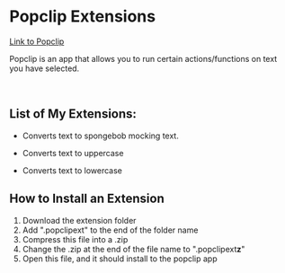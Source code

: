 # Popclip Extensions

[Link to Popclip](https://pilotmoon.com/popclip/)

Popclip is an app that allows you to run certain actions/functions on text you have selected.

<br>

## List of My Extensions:

- Converts text to spongebob mocking text.

- Converts text to uppercase

- Converts text to lowercase

## How to Install an Extension

1. Download the extension folder
2. Add ".popclipext" to the end of the folder name
3. Compress this file into a .zip
4. Change the .zip at the end of the file name to ".popclipext**z**"
5. Open this file, and it should install to the popclip app
